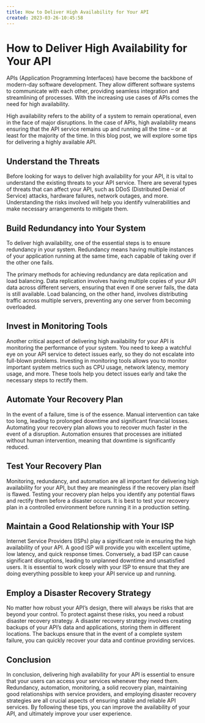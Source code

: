 ```yaml
---
title: How to Deliver High Availability for Your API 
created: 2023-03-26-10:45:58
---
```


# How to Deliver High Availability for Your API 

APIs (Application Programming Interfaces) have become the backbone of modern-day software development. They allow different software systems to communicate with each other, providing seamless integration and streamlining of processes. With the increasing use cases of APIs comes the need for high availability. 

High availability refers to the ability of a system to remain operational, even in the face of major disruptions. In the case of APIs, high availability means ensuring that the API service remains up and running all the time – or at least for the majority of the time. In this blog post, we will explore some tips for delivering a highly available API. 

## Understand the Threats 

Before looking for ways to deliver high availability for your API, it is vital to understand the existing threats to your API service. There are several types of threats that can affect your API, such as DDoS (Distributed Denial of Service) attacks, hardware failures, network outages, and more. Understanding the risks involved will help you identify vulnerabilities and make necessary arrangements to mitigate them. 

## Build Redundancy into Your System 

To deliver high availability, one of the essential steps is to ensure redundancy in your system. Redundancy means having multiple instances of your application running at the same time, each capable of taking over if the other one fails. 

The primary methods for achieving redundancy are data replication and load balancing. Data replication involves having multiple copies of your API data across different servers, ensuring that even if one server fails, the data is still available. Load balancing, on the other hand, involves distributing traffic across multiple servers, preventing any one server from becoming overloaded. 

## Invest in Monitoring Tools 

Another critical aspect of delivering high availability for your API is monitoring the performance of your system. You need to keep a watchful eye on your API service to detect issues early, so they do not escalate into full-blown problems. Investing in monitoring tools allows you to monitor important system metrics such as CPU usage, network latency, memory usage, and more. These tools help you detect issues early and take the necessary steps to rectify them. 

## Automate Your Recovery Plan 

In the event of a failure, time is of the essence. Manual intervention can take too long, leading to prolonged downtime and significant financial losses. Automating your recovery plan allows you to recover much faster in the event of a disruption. Automation ensures that processes are initiated without human intervention, meaning that downtime is significantly reduced. 

## Test Your Recovery Plan 

Monitoring, redundancy, and automation are all important for delivering high availability for your API, but they are meaningless if the recovery plan itself is flawed. Testing your recovery plan helps you identify any potential flaws and rectify them before a disaster occurs. It is best to test your recovery plan in a controlled environment before running it in a production setting. 

## Maintain a Good Relationship with Your ISP 

Internet Service Providers (ISPs) play a significant role in ensuring the high availability of your API. A good ISP will provide you with excellent uptime, low latency, and quick response times. Conversely, a bad ISP can cause significant disruptions, leading to unplanned downtime and unsatisfied users. It is essential to work closely with your ISP to ensure that they are doing everything possible to keep your API service up and running. 

## Employ a Disaster Recovery Strategy 

No matter how robust your API’s design, there will always be risks that are beyond your control. To protect against these risks, you need a robust disaster recovery strategy. A disaster recovery strategy involves creating backups of your API’s data and applications, storing them in different locations. The backups ensure that in the event of a complete system failure, you can quickly recover your data and continue providing services. 

## Conclusion 

In conclusion, delivering high availability for your API is essential to ensure that your users can access your services whenever they need them. Redundancy, automation, monitoring, a solid recovery plan, maintaining good relationships with service providers, and employing disaster recovery strategies are all crucial aspects of ensuring stable and reliable API services. By following these tips, you can improve the availability of your API, and ultimately improve your user experience.
